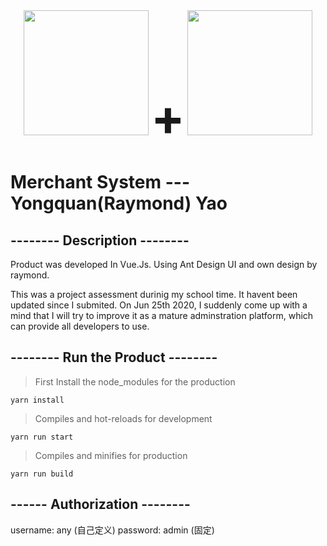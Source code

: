  <div align=center>
 <img width="200" height="200" src="https://github.com/YongquanYao/merchant-system-VueJS/blob/master/src/assets/image/vue.png"/>
 <span><b style="width:150px; height:150px; font-size:80px">+</b><span>
 <img width="200" height="200" src="https://github.com/YongquanYao/merchant-system-VueJS/blob/master/src/assets/image/ant%20design.png"/>
</div>
  
# Merchant System --- Yongquan(Raymond) Yao


## -------- Description  -------- 
Product was developed In Vue.Js. Using Ant Design UI and own design by raymond.

This was a project assessment durinig my school time. It havent been updated since I submited.
On Jun 25th 2020, I suddenly come up with a mind that I will try to improve it as a mature adminstration platform, which can provide all developers to use.

## -------- Run the Product -------- 

>First Install the node_modules for the production
```
yarn install
```

>Compiles and hot-reloads for development
```
yarn run start
```

>Compiles and minifies for production
```
yarn run build
```

## ------ Authorization --------  
username: any (自己定义)
password: admin (固定)


